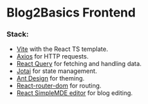 # Blog2Basics Frontend
### Stack:
- [Vite](https://vitejs.dev/) with the React TS template.
- [Axios](https://axios-http.com/es/) for HTTP requests.
- [React Query](https://tanstack.com/query/latest/docs/react/overview) for fetching and handling data.
- [Jotai](https://jotai.org/) for state management.
- [Ant Design](https://ant.design/) for theming.
- [React-router-dom](https://reactrouter.com/en/main) for routing.
- [React SimpleMDE editor](https://react-simplemde-edtior.netlify.app/) for blog editing.
